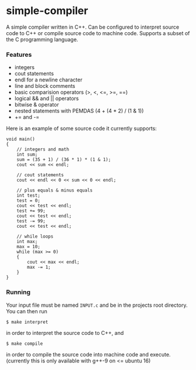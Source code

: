# simple-compiler

A simple compiler written in C++. Can be configured to interpret source code to C++ or compile source code to machine code. Supports a subset of the C programming language. 

### Features

<ul>
  <li> integers </li>
  <li> cout statements </li>
  <li> endl for a newline character </li>
  <li> line and block comments </li>
  <li> basic comparision operators (>, <, <=, >=, ==) </li>
  <li> logical && and || operators </li>
  <li> bitwise & operator </li>
  <li> nested statements with PEMDAS (4 + (4 * 2) / (1 & 1)) </li>
  <li> += and -= </li>
</ul>

Here is an example of some source code it currently supports:
```
void main()
{
    // integers and math
    int sum;
    sum = (35 + 1) / (36 * 1) * (1 & 1);
    cout << sum << endl;

    // cout statements
    cout << endl << 0 << sum << 0 << endl;

    // plus equals & minus equals
    int test;
    test = 0;
    cout << test << endl;
    test += 99;
    cout << test << endl;
    test -= 99;
    cout << test << endl;

    // while loops
    int max;
    max = 10;
    while (max >= 0)
    {
        cout << max << endl;
        max -= 1;
    }
}
```

### Running
Your input file must be named ```INPUT.c``` and be in the projects root directory. You can then run 

    $ make interpret
  
in order to interpret the source code to C++, and

    $ make compile
  
in order to compile the source code into machine code and execute. (currently this is only available with g++-9 on <= ubuntu 16)


